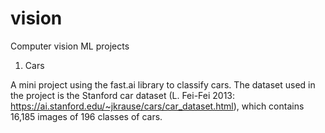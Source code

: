 # vision
Computer vision ML projects 

1. Cars

  A mini project using the fast.ai library to classify cars. The dataset used in the project is the Stanford car dataset (L. Fei-Fei 2013: https://ai.stanford.edu/~jkrause/cars/car_dataset.html), which contains 16,185 images of 196 classes of cars.
